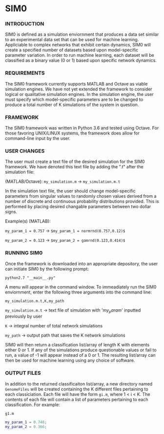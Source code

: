 # SIM0

### INTRODUCTION
SIM0 is defined as a simulation enviornment that produces a data set similar to an
experimental data set that can be used for machine learning. Appliciable to complex
networks that exhibit certain dynamics, SIM0 will create a specified number of datasets
based upon model-specific parameter variation. In order to run machine learning, each dataset will be classified as a binary
value (0 or 1) based upon specific network dynamics. 

### REQUIREMENTS
The SIM0 framework currently supports MATLAB and Octave as viable simulation engines. We have not
yet extended the framework to consider logical or qualitative simulation engines.
In the simulation engine, the user must specify which model-specific parameters are to be changed to produce a total number
of K simulations of the system in question.

### FRAMEWORK
The SIM0 framework was written in Python 3.6 and tested using Octave. For those favoring UNIX/LINUX systems, the framework
does allow for command-line input by the user. 

### USER CHANGES
The user must create a text file of the desired simulation for the SIM0 framework. We have denoted this text file by 
adding the ".t" after the simulation file:

(MATLAB/Octave): `my_simulation.m` -> `my_simulation.m.t`

In the simulation text file, the user should change model-specific parameters from singular values to randomly chosen
values derived from a number of discrete and continuous probability distributions provided. This is performed by placing desired changable parameters between two dollar signs. 

Example(s) (MATLAB): 

`my_param_1 = 0.757` -> `$my_param_1 = normrnd(0.757,0.12)$`

`my_param_2 = 0.123` -> `$my_param_2 = gamrnd(0.123,0.414)$`
           

### RUNNING SIM0
Once the framework is downloaded into an appropriate depository, the user can initiate SIM0 by the following prompt:

`python2.7 "__main__.py"`

A menu will appear in the command window. To immeadiately run the SIM0 enviornment, enter the following three arguments into 
the command line:

`my_simulation.m.t,K,my_path`

`my_simulation.m.t` -> text file of simulation with '$my_param$' inputted previously by user

`K` -> integral number of total network simulations

`my_path` -> output path that saves the K network simulations

SIM0 will then return a classification list/array of length K with elements either 0 or 1. If any of the simulations produce questionable values or fail to run, a value of -1 will appear instead of a 0 or 1. The resulting list/array can then be used for 
machine learning using any choice of software.

### OUTPUT FILES
In addition to the returned classificaiton list/array, a new directory named `GenomeFiles` will be created containing the K different files pertaining to each classiciation. Each file will have the form `gi.m`, where 1 < i < K.
The contents of each file will contain a list of parameters pertaining to each classification. For example:

`g1.m`
```MATLAB
my_param_1 = 0.748;
my_param_2 = 0.366;
```










